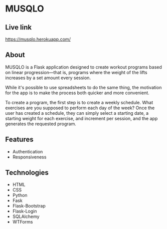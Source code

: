 # MUSQLO

## Live link

https://musqlo.herokuapp.com/

## About

MUSQLO is a Flask application designed to create workout programs based on linear progression&mdash;that is, programs where the weight of the lifts increases by a set amount every session.

While it's possible to use spreadsheets to do the same thing, the motivation for the app is to make the process both quicker and more convenient.

To create a program, the first step is to create a weekly schedule. What exercises are you supposed to perform each day of the week? Once the user has created a schedule, they can simply select a starting date, a starting weight for each exercise, and increment per session, and the app generates the requested program.

## Features
* Authentication
* Responsiveness

## Technologies

* HTML
* CSS
* Python
* Fask
* Flask-Bootstrap
* Flask-Login
* SQLAlchemy
* WTForms